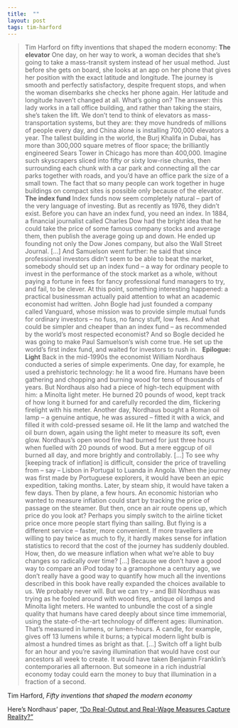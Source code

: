 ```yaml
---
title:  ""
layout: post
tags: tim-harford
---
```



> Tim Harford on fifty inventions that shaped the modern economy:
> **The elevator**
>  One day, on her way to work, a woman decides that she’s going to take a mass-transit system instead of her usual method. Just before she gets on board, she looks at an app on her phone that gives her position with the exact latitude and longitude. The journey is smooth and perfectly satisfactory, despite frequent stops, and when the woman disembarks she checks her phone again. Her latitude and longitude haven’t changed at all. What’s going on? The answer: this lady works in a tall office building, and rather than taking the stairs, she’s taken the lift. We don’t tend to think of elevators as mass-transportation systems, but they are: they move hundreds of millions of people every day, and China alone is installing 700,000 elevators a year. The tallest building in the world, the Burj Khalifa in Dubai, has more than 300,000 square metres of floor space; the brilliantly engineered Sears Tower in Chicago has more than 400,000. Imagine such skyscrapers sliced into fifty or sixty low-rise chunks, then surrounding each chunk with a car park and connecting all the car parks together with roads, and you’d have an office park the size of a small town. The fact that so many people can work together in huge buildings on compact sites is possible only because of the elevator.
>  **The index fund**
>  Index funds now seem completely natural – part of the very language of investing. But as recently as 1976, they didn’t exist. Before you can have an index fund, you need an index. In 1884, a financial journalist called Charles Dow had the bright idea that he could take the price of some famous company stocks and average them, then publish the average going up and down. He ended up founding not only the Dow Jones company, but also the Wall Street Journal. […]
>  And Samuelson went further: he said that since professional investors didn’t seem to be able to beat the market, somebody should set up an index fund – a way for ordinary people to invest in the performance of the stock market as a whole, without paying a fortune in fees for fancy professional fund managers to try, and fail, to be clever. At this point, something interesting happened: a practical businessman actually paid attention to what an academic economist had written. John Bogle had just founded a company called Vanguard, whose mission was to provide simple mutual funds for ordinary investors – no fuss, no fancy stuff, low fees. And what could be simpler and cheaper than an index fund – as recommended by the world’s most respected economist? And so Bogle decided he was going to make Paul Samuelson’s wish come true. He set up the world’s first index fund, and waited for investors to rush in.
>  
> **Epilogue: Light**
>  Back in the mid-1990s the economist William Nordhaus conducted a series of simple experiments. One day, for example, he used a prehistoric technology: he lit a wood fire. Humans have been gathering and chopping and burning wood for tens of thousands of years. But Nordhaus also had a piece of high-tech equipment with him: a Minolta light meter. He burned 20 pounds of wood, kept track of how long it burned for and carefully recorded the dim, flickering firelight with his meter. Another day, Nordhaus bought a Roman oil lamp – a genuine antique, he was assured – fitted it with a wick, and filled it with cold-pressed sesame oil. He lit the lamp and watched the oil burn down, again using the light meter to measure its soft, even glow. Nordhaus’s open wood fire had burned for just three hours when fuelled with 20 pounds of wood. But a mere eggcup of oil burned all day, and more brightly and controllably. […]
>  To see why [keeping track of inflation] is difficult, consider the price of travelling from – say – Lisbon in Portugal to Luanda in Angola. When the journey was first made by Portuguese explorers, it would have been an epic expedition, taking months. Later, by steam ship, it would have taken a few days. Then by plane, a few hours. An economic historian who wanted to measure inflation could start by tracking the price of passage on the steamer. But then, once an air route opens up, which price do you look at? Perhaps you simply switch to the airline ticket price once more people start flying than sailing. But flying is a different service – faster, more convenient. If more travellers are willing to pay twice as much to fly, it hardly makes sense for inflation statistics to record that the cost of the journey has suddenly doubled. How, then, do we measure inflation when what we’re able to buy changes so radically over time? […]
>  Because we don’t have a good way to compare an iPod today to a gramophone a century ago, we don’t really have a good way to quantify how much all the inventions described in this book have really expanded the choices available to us. We probably never will. But we can try – and Bill Nordhaus was trying as he fooled around with wood fires, antique oil lamps and Minolta light meters. He wanted to unbundle the cost of a single quality that humans have cared deeply about since time immemorial, using the state-of-the-art technology of different ages: illumination. That’s measured in lumens, or lumen-hours. A candle, for example, gives off 13 lumens while it burns; a typical modern light bulb is almost a hundred times as bright as that. […]
>  Switch off a light bulb for an hour and you’re saving illumination that would have cost our ancestors all week to create. It would have taken Benjamin Franklin’s contemporaries all afternoon. But someone in a rich industrial economy today could earn the money to buy that illumination in a fraction of a second.

Tim Harford, _Fifty inventions that shaped the modern economy_

Here’s Nordhaus’ paper, [“Do Real-Output and Real-Wage Measures Capture Reality?”](http://www.nber.org/chapters/c6064.pdf)
